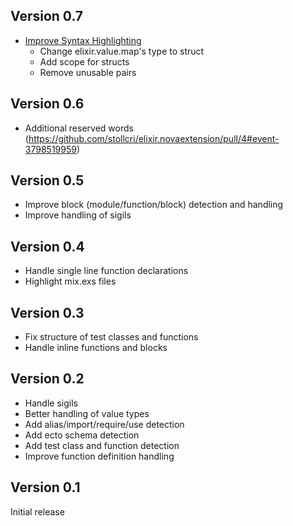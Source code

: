 ## Version 0.7

- [Improve Syntax Highlighting](https://github.com/stollcri/elixir.novaextension/pull/7)
	- Change elixir.value.map's type to struct
	- Add scope for structs
	- Remove unusable pairs

## Version 0.6

- Additional reserved words (https://github.com/stollcri/elixir.novaextension/pull/4#event-3798519959)

## Version 0.5

- Improve block (module/function/block) detection and handling
- Improve handling of sigils

## Version 0.4

- Handle single line function declarations
- Highlight mix.exs files

## Version 0.3

- Fix structure of test classes and functions
- Handle inline functions and blocks

## Version 0.2

- Handle sigils
- Better handling of value types
- Add alias/import/require/use detection
- Add ecto schema detection
- Add test class and function detection
- Improve function definition handling

## Version 0.1

Initial release

